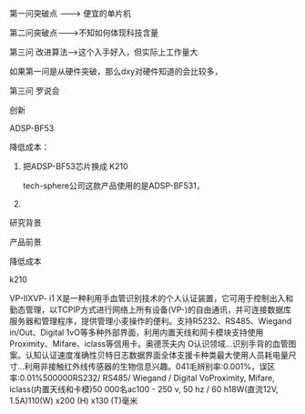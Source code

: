 第一问突破点  ---> 便宜的单片机

第二问突破点--->不知如何体现科技含量

第三问 改进算法-->这个入手好入，但实际上工作量大



如果第一问是从硬件突破，那么dxy对硬件知道的会比较多，

第三问 罗说会





创新

ADSP-BF53

降低成本：

1. 把ADSP-BF53芯片换成 K210

   tech-sphere公司这款产品使用的是ADSP-BF531，

2. 



研究背景

产品前景





降低成本

k210







VP-IIXVP- i1 X是一种利用手血管识别技术的个人认证装置，它可用于控制出入和勤态管理，以TCPIP方式进行网络上所有设备(VP-)的自由通讯，并可连接数据库服务器和管理程序，提供管理小麦操作的便利。支持R5232、RS485、Wiegand in/Out、Digital 1vO等多种外部界面，利用内置天线和网卡模块支持使用Proximity、Mifare、iclass等信用卡。奥德茨夫内 O认识领域…识别手背的血管图案。认知认证速度准确性贝特日志数据界面全体支援卡种类最大使用人员耗电量尺寸…利用非接触红外线传感器的生物信息兴趣。041毛辨别率:0.001%，误区率:0.01%500000RS232/ RS485/ Wiegand / Digital VoProximity, Mifare, iclass(内置天线和卡模)50 000名ac100 - 250 v, 50 hz / 60 h18W(直流12V, 1.5A)110(W) x200 (H) x130 (T)毫米